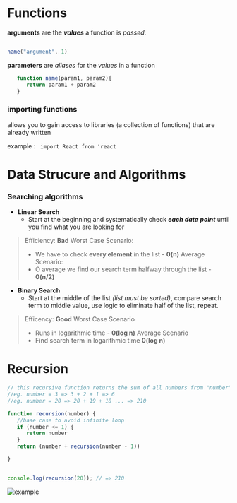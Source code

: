 # Functions

__arguments__ are the __*values*__  a function is *passed*.
```javascript

name("argument", 1)
```

__parameters__ are *aliases* for the *values* in a function 
```javascript
   function name(param1, param2){
      return param1 + param2
   }
```

### importing functions
allows you to gain access to libraries (a collection of functions) that are already written

example :
` import React from 'react`


# Data Strucure and Algorithms

### Searching algorithms

- **Linear Search**
   - Start at the beginning and systematically check ***each data point*** until you find what you are looking for
> Efficiency: **Bad**
> Worst Case Scenario: 
> - We have to check **every element** in the list - **0(n)**
> Average Scenario: 
> - O average we find our search term halfway through the list - **0(n/2)**

- **Binary Search**
   - Start at the middle of the list *(list must be sorted)*, compare search term to middle value, use logic to eliminate half of the list, repeat.
> Efficency: **Good**
> Worst Case Scenario
> - Runs in logarithmic time - **0(log n)**
> Average Scenario
> - Find search term in logarithmic time **0(log n)**

# Recursion
```javascript
// this recursive function returns the sum of all numbers from "number" to 1
//eg. number = 3 => 3 + 2 + 1 => 6
//eg. number = 20 => 20 + 19 + 18 ... => 210

function recursion(number) {
   //base case to avoid infinite loop
   if (number <= 1) {
      return number
   }
   return (number + recursion(number - 1))

}


console.log(recursion(20)); // => 210
```
![example](https://i.ibb.co/MVDyvC5/Screen-Shot-2021-12-15-at-2-55-16-PM.png)
